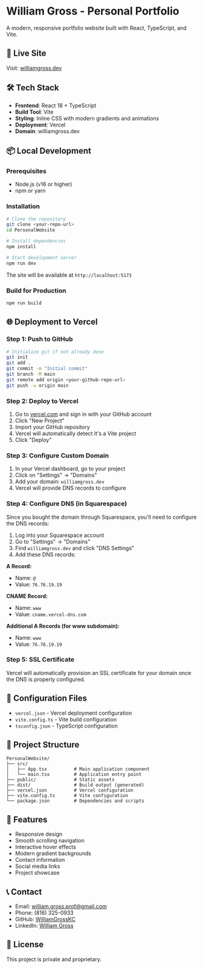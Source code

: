 # William Gross - Personal Portfolio

A modern, responsive portfolio website built with React, TypeScript, and Vite.

## 🚀 Live Site
Visit: [williamgross.dev](https://williamgross.dev)

## 🛠️ Tech Stack
- **Frontend**: React 18 + TypeScript
- **Build Tool**: Vite
- **Styling**: Inline CSS with modern gradients and animations
- **Deployment**: Vercel
- **Domain**: williamgross.dev

## 📦 Local Development

### Prerequisites
- Node.js (v16 or higher)
- npm or yarn

### Installation
```bash
# Clone the repository
git clone <your-repo-url>
cd PersonalWebsite

# Install dependencies
npm install

# Start development server
npm run dev
```

The site will be available at `http://localhost:5173`

### Build for Production
```bash
npm run build
```

## 🌐 Deployment to Vercel

### Step 1: Push to GitHub
```bash
# Initialize git if not already done
git init
git add .
git commit -m "Initial commit"
git branch -M main
git remote add origin <your-github-repo-url>
git push -u origin main
```

### Step 2: Deploy to Vercel
1. Go to [vercel.com](https://vercel.com) and sign in with your GitHub account
2. Click "New Project"
3. Import your GitHub repository
4. Vercel will automatically detect it's a Vite project
5. Click "Deploy"

### Step 3: Configure Custom Domain
1. In your Vercel dashboard, go to your project
2. Click on "Settings" → "Domains"
3. Add your domain: `williamgross.dev`
4. Vercel will provide DNS records to configure

### Step 4: Configure DNS (in Squarespace)
Since you bought the domain through Squarespace, you'll need to configure the DNS records:

1. Log into your Squarespace account
2. Go to "Settings" → "Domains"
3. Find `williamgross.dev` and click "DNS Settings"
4. Add these DNS records:

**A Record:**
- Name: `@`
- Value: `76.76.19.19`

**CNAME Record:**
- Name: `www`
- Value: `cname.vercel-dns.com`

**Additional A Records (for www subdomain):**
- Name: `www`
- Value: `76.76.19.19`

### Step 5: SSL Certificate
Vercel will automatically provision an SSL certificate for your domain once the DNS is properly configured.

## 🔧 Configuration Files

- `vercel.json` - Vercel deployment configuration
- `vite.config.ts` - Vite build configuration
- `tsconfig.json` - TypeScript configuration

## 📁 Project Structure
```
PersonalWebsite/
├── src/
│   ├── App.tsx          # Main application component
│   └── main.tsx         # Application entry point
├── public/              # Static assets
├── dist/                # Build output (generated)
├── vercel.json          # Vercel configuration
├── vite.config.ts       # Vite configuration
└── package.json         # Dependencies and scripts
```

## 🎨 Features
- Responsive design
- Smooth scrolling navigation
- Interactive hover effects
- Modern gradient backgrounds
- Contact information
- Social media links
- Project showcase

## 📞 Contact
- Email: william.gross.prof@gmail.com
- Phone: (816) 325-0933
- GitHub: [WilliamGrossKC](https://github.com/WilliamGrossKC)
- LinkedIn: [William Gross](https://www.linkedin.com/in/william-gross-42ab061a0/)

## 📄 License
This project is private and proprietary. 